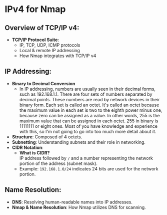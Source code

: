 # IPv4 for Nmap

## Overview of TCP/IP v4:
- **TCP/IP Protocol Suite**:
  - IP, TCP, UDP, ICMP protocols
  - Local & remote IP addressing
  - How Nmap integrates with TCP/IP v4

## IP Addressing:
- **Binary to Decimal Conversion**
  - In IP addressing, numbers are usually seen in their decimal forms, such as 192.168.1.1. There are four sets of numbers separated by decimal points. These numbers are read by network devices in
their binary form. Each set is called an octet. It's called an octet because the maximum value in each set is two to the eighth power minus one, because zero can be assigned as a value. In other words, 255 is the maximum value that can be assigned in each octet. 255 in binary is 11111111 or eight ones. Most of you have knowledge
and experience with this, so I'm not going to go into too much more detail about it.
- **Structure**: Composed of 4 octets.
- **Subnetting**: Understanding subnets and their role in networking.
- **CIDR Notation**:
  - **What is CIDR?**  
    IP address followed by `/` and a number representing the network portion of the address (subnet mask).
  - Example: `192.168.1.0/24` indicates 24 bits are used for the network portion.

## Name Resolution:
- **DNS**: Resolving human-readable names into IP addresses.
- **Nmap & Name Resolution**: How Nmap utilizes DNS for scanning.
